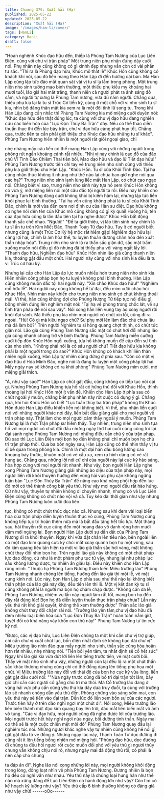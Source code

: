 ```yaml
---
title: Chương 379: Xuất hải (Hạ)
published: 2025-05-22
updated: 2025-05-22
description: 'Xuất hải (Hạ)'
image: '/images/han-li/cover/'
tags: [HanLi]
category: HanLi
draft: false
---
```


"Hoan nghênh Khúc đạo hữu đến, thiếp là Phùng Tam Nương của
Lục Liên Điện, cùng với chư vị trận pháp" Một trung niên phụ
nhân đứng dậy cười nói.
Phụ nhân này cũng không có gì xinhh đẹp nhưng vẫn còn có vài
phần tư sắc.
"Thì ra là Phùng đạo hữu, Khúc mỗ thất lễ" Khúc Hồn cũng không
có khách khí nói, sau đó liền mang theo Hàn Lập đi đến hướng
cái bàn.
Mà Hàn Lập cũng lập tức đảo mắt quan sát vài vị tu sĩ lạ lẫm
trong phòng.
Một trung niên nho sinh tướng mạo bình thường, một thiếu phụ
kiều mỵ khoảng hai mươi tuổi, lão giả hai mắt trắng, thanh niên cả
người phát ra ánh sáng đỏ sẫm, và người tự xưng là Phùng Tam
nương, vừa đủ năm người.
Chẳng qua, thiếu phụ kia lại là tu sĩ Trúc Cơ tiền kỳ, cùng ở một
chỗ với vị nho sinh tu sĩ kia, nhìn bộ dáng thân mật kia xem ra là
một đôi tình lữ song tu.
Trong khi Hàn Lập đang cân nhắc thì Phùng Tam Nương kia mở
miệng cười duyên nói:
"Khúc đạo hữu đến thật đúng lúc, ta cùng với chư vị đạo hữu
đang nghiên cứu các biến hóa của "Lục Độn Thủy Ba Trận" đây.
Nếu có thể thao diễn thuần thục thì đến lúc bày trận, chư vị đạo
hữu càng phát huy tốt. Chẳng qua, trước tiên ta cần phải giới
thiệu cho Khúc đạo hữu những tu sĩ khác".
Phùng Tam Nương hiển nhiên là một người rất giỏi ngoại giao, chỉ

nhẹ nhàng mấy câu liền có thể mang Hàn Lập cùng với những
người trong phòng rút ngắn khoảng cánh rất nhiều.
"Nhị vị này chính là cao đồ của đảo chủ Vĩ Tinh Đảo Chiêm Thai
tiền bối, Mao đạo hữu và đạo lữ Tiết đạo hữu!" Phùng Tam
Nương trước tiên chỉ tay về trung niên nho sinh cùng với thiếu
phụ kia giới thiệu cho Hàn Lập.
"Khúc Hồn. Tu sĩ của Khôi Tinh Đảo. Tại hạ cũng nhận thức
không ít nhưng như thế nào lại chưa bao giờ nghe nói qua các
hạ?" Trung niên nho sinh lạnh lùng liếc mắt Hàn Lập, có chút cao
ngạo nói.
Chẳng biết vì sao, trung niên nho sinh này tựa hồ xem Khúc Hồn
không có vừa ý, mở miệng liền nói một câu đắc tội người ta rồi.
Điều này khiến cho Phùng Tam Nương đang cười không khỏi bị
kiềm hãm lại, nhưng lập tức liền khôi phục lại bình thường.
"Tại hạ vốn cũng không phải là tu sĩ của Khôi Tinh Đảo, chính là
mới vừa đến xem nơi định cư của Hàn sư điệt. Đạo hữu không có
nghe nói đến tên của Khúc mỗ cũng không có gì kỳ quái! Huống
hồ, tên của đạo hữu cũng là lần đầu tiên tại hạ nghe được" Khúc
Hồn bất động thanh sắc chế nhạo.
"Ngươi!"
"Để ta giới thiệu, vị lão tiên sinh này chính là tu sĩ ẩn tu trên Kim
Miết Đảo, Thanh Toán Tử đạo hữu. Tuy ít có người biết nhưng
cũng là một Trúc Cơ Kỳ hệ mộc rất hiếm gặp! Nghiêm đạo hữu lại
càng lợi hại, chính là ám hỏa thể, tu luyện thuần dương chân hỏa
đến xuất thần nhập hóa".
Trung niên nho sinh lộ ra thần sắc giận dữ, sắc mặt trầm xuống
muốn nói điều gì đó nhưng đã bị thiếu phụ vội vàng ngắt lấy lời.
"Thanh đạo hữu, Nghiêm đạo hữu" Khúc Hồn nhìn lão giả cùng
thanh niên kia, thoáng gật đầu một chút.
Hai người này cùng với nho sinh kia đều là tu vi Trúc cơ hậu kỳ.

Nhưng lại cấp cho Hàn Lập áp lực muốn nhiều hơn trung niên
nho sinh kia. Hiển nhiên công pháp bọn họ tu luyện không phải
bình thường. Hàn Lập cũng không muốn đắc tội hai người này.
"Xin chào Khúc đạo hữu!"
"Nghiêm mỗ hữu lễ".
Hai người này cũng không hề tự đại, đều mỉm cười chào hỏi Khúc
Hồn.
Nhìn màn này khiến cho trung niên nho sinh có chút không thoải
mái.
Vì thế, hắn cũng không đợi cho Phùng Nương Tử tiếp tục nói điều
gì, bỗng nhiên đứng lên nghiêm mặt nói:
"Tại hạ về phòng trong chốc lát, về sự tình trận pháp để nói sau
vậy".
Nói xong hắn liền vung tay áo xoay người rời khỏi đại sảnh. Mà
thiếu phụ kia nhìn mọi người có chút xin lỗi, cũng đi ra ngoài.
"Hừ! Có gì mà kiêu ngạo chứ? Sư phụ mới lên làm đảo chủ chưa
lâu mà đã làm bộ?" Trên người Nghiêm tu sĩ hồng quang chợt
thịnh, có chút tức giận nói.
Lão giả cùng Phùng Tam Nương sắc mặt có chút hơi đổi nhưng
lão giả cũng nhanh chóng trở về bình thường. Phùng Tam Nương
miễn cưỡng cười tiếp đón Khúc Hồn ngồi xuống, tựa hồ không
muốn đề cập đến sự tình của nho sinh.
"Không phải nói là có sáu người chứ? Tiết đạo hữu kia không phải
là một người trong đó sao?" Khúc Hồn không có khách khí liền
thản nhiên ngồi xuống, Hàn Lập tự nhiên cũng đứng ở phía sau.
"Còn có một vị đạo hữu ở Hóa Minh Đảo, nghe nói là đang tu
luyện một công pháp lợi hại. Mấy ngày nay sẽ không có ra khỏi
phòng" Phùng Tam Nương mỉm cười, mở miệng giải thích.

"À, như vậy sao?" Hàn Lập có chút gật đầu, cũng không có tiếp
tục nói cái gì.
Nhưng Phùng Tam Nương tựa hồ rất có hứng thú đối với Khúc
Hồn, thình thoảng lại hỏi Khúc Hồn một ít vấn đề. Khiến cho Hàn
Lập ở phía sau có chút ngoài ý muốn, chẳng biết phụ nhân này
rốt cuộc có dụng ý gì.
Chẳng qua, khi hỏi Khúc Hồn có biết "Lục tuần thủy ba trận pháp"
không thì Khúc Hồn được Hàn Lập điều khiển liền nói không biết.
Vì thế, phụ nhân liền cười nói với những người khác nơi đây, liền
bắt đầu giảng giải cho mọi người về trận pháp này.
Thật làm cho mọi người cảm thấy ngoài ý muốn. Phùng Tam
Nương lại là một Trận pháp sư hiếm thấy.
Tuy nhiên, trung niên nho sinh tựa hồ với mọi người có chút đối
đầu nhưng ngày thứ hai cuối cùng cũng trở lại đại sảnh nghe
Phùng Tam Nương nói những điều cần chú ý của trận pháp.
Dù sao thì Lục Liên Điện mời bọn họ đến không phải chỉ muốn
bọn họ chủ trì trận pháp thôi.
Qua ba bốn ngày sau, Hàn Lập cũng có thể nhìn thấy vị tu sĩ bế
quan trong phòng kia. Chính là một đại hán đầu bóng lưỡng cao
khoảng bảy thước, khuôn mặt có vẻ xấu xa, xem ra hình dáng có
vẻ rất hung ác. Chẳng qua, những lời nói cử chỉ của người này lại
cực kỳ hào sảng, hòa hợp cùng với mọi người rất nhanh.
Như vậy, bọn người Hàn Lập nghe xong Phùng Tam Nương giảng
giải những ảo diệu của trận pháp này, mọi người liền rời khỏi
thuyền hướng đến vùng hải vực phụ cận không ngừng luận bàn
"Lục Độn Thủy Ba Trận" để nâng cao khả năng phối hợp đến lúc
đó mới có thể thành công bắt yêu thú. Như vậy mọi người đều rất
hào hứng.
Cứ như vậy, thuyền tự nhiên không di chuyển nhanh, nhưng có
vẻ Lục Liên Điện cũng không có chút nào vội vã cả. Tuy kéo dài
thời gian như vậy nhưng Phùng Tam Nương luôn cười đùa liên

tục, không có một chút thúc dục nào cả.
Nhưng sau khi đem vài loại biến hóa của trận pháp diễn luyện
thuần thục vô cùng, Phùng Tam Nương cũng không tiếp tục trì
hoãn thêm nữa mà là bắt đầu tăng hết tốc lực.
Một tháng sau, hải thuyền rốt cục cũng đến một hoang đảo vô
danh rộng hơn mười dặm mới ngừng lại.
Bọn người Hàn Lập dưới sự dẫn dắt của Phùng Tam Nương đi ra
khỏi thuyền.
Ngay khi vừa đặt chân lên tiểu nào, bên ngoài liền có một đạo kim
quang cực kỳ chói mắt xoay quanh bọn họ một vòng, sau đó kim
quang tiêu tán hiện ra một vị lão giả thần sắc hơi vàng, mặt không
chút thay đổi nhìn bọn họ.
Trên người lão giả này không có một chút pháp lực dao động, cứ
như là một phàm phu tục tử vậy, nhưng lại như pháp lực sâu
không lường được, tự nhiên ẩn giấu lại. Điều này khiến cho Hàn
Lập rùng mình.
"Thuộc hạ Phùng Tam Nương tham kiến Miêu trưởng lão" Phùng
Tam Nương nhanh chóng lên tiếng, hướng đến lão giả thi một lễ,
vẻ mặt cung kính nói.
Lúc này, bọn Hàn Lập ở phía sau như thế nào lại không biết thân
phận của lão giả này đây, đều tiến lên thi lễ. Một vị kết đan kỳ tu
sĩ cũng không phải là người mà bọn họ chậm chạp được.
"Không cần đa lễ, Phùng Tam Nương, nhiệm vụ lần này ngươi
làm rất tốt, mang bọn họ đến đây rất đúng lúc! Bọn họ đã diễn
luyện thuần thục trận pháp chưa? Lần này yêu thú rất khó giải
quyết, không thể xem thường được" Thần sắc lão giả không chút
thay đổi chậm rãi nói.
"Trưởng lão yên tâm,chư vị đạo hữu đã đem nhiều loại biến hóa
của "Lục Độn Thủy Ba Trận" hoàn toàn nắm giữ, tuyệt đối có khả
năng vây khốn con thú này!" Phùng Tam Nương tự tin cực kỳ nói.

"Được, các vị đạo hữu, Lục Liên Điện chúng ta một khi cần chư vị
trợ giúp, chỉ cần chư vị xuất chút lực, bổn điện nhất định sẽ không
bạc đãi chư vị" Miêu trưởng lão nhìn đảo qua mấy người nho
sinh, thần sắc cũng hòa hoãn hơn rất nhiều, nhẹ nhàng nói.
"Tiền bối yên tâm, ta nhất định sẽ cố hết sức" Ngay khi lão giả kia
vừa dứt lời liền lên tiếng trước tiên, vẻ mặt cười bồi.
Thấy vẻ mặt nho sinh như vậy, những người còn lại đều lộ ra một
chút thần sắc khác thường nhưng cũng chỉ có thể đồng dạng lên
tiếng phụ họa một chút.
Vị Miêu trưởng lão này đối với thái độ của bọn họ cực kỳ vừa
lòng, liền gật gật đầu cười nói:
""Nửa ngày trước cũng đã bố trí đại trận tốt lắm, bây giờ chỉ cần
các ngươi cố gắng chủ trì mà thôi. Mà Cổ trưởng lão đang ở vùng
hải vực phụ cần cùng yêu thú kia dây dưa truy đuổi, ta cùng với
trưởng lão sẽ nhanh chóng dẫn yêu thú đến. Phỏng chừng vào
sáng sớm mai, con yêu thú này sẽ tiến vào đại trận. Đến lúc đó
liền xem bổn sự của các ngươi. Trước tiên hãy ở trên đảo nghĩ
ngơi một chút đi".
Nói xong, Miêu trưởng lão liền biến thành một đạo kim quang bay
lên trời, đảo mắt liền biến mất vô ảnh vô tung.
"Các vị đạo hữu, mọi người cũng đã nghe được lời của trưởng
lão. Mọi người trước hết hãy nghỉ ngơi nửa ngày, bồi dưỡng tinh
thần. Ngày mai có thể sẽ là một cuộc chiến mệt mỏi đó" Phùng
Tam Nương quay đầu lại nghiêm túc nói.
Những người khác nghe vậy tự nhiên cũng không hề nói gì, gật
gật đầu tỏ vẻ đồng ý.
Nhưng ngay lúc này, Thanh Toán Tử dọc đường đi cũng rất ít lên
tiếng bỗng nhiên mở miệng hỏi.
"Phùng đạo hữu, dọc đường đi chúng ta đều hỏi ngươi rốt cuộc
muốn đối phó với yêu thú gì ngươi thủy chung vẫn không chịu nói
rõ, nhưng ngày mai đã động thủ rồi, có phải là nên cấp cho chúng

ta đáp án đi".
Nghe lão nói xong những lời này, mọi người không khỏi động
trong lòng, đồng loạt nhìn về phía Phùng Tam Nương.
Đương nhiên là bọn họ đều có nghi vấn như nhau.
Yêu thú này là chủng loại hung hãn như thế nào mà xứng đáng
để Lục Liên Điện có hành động lớn như vậy? Còn tìm có kế
hoạch kỹ lưỡng như vậy? Yêu thú cấp 6 bình thường không có
đáng giá như vậy chứ!
------oOo------
